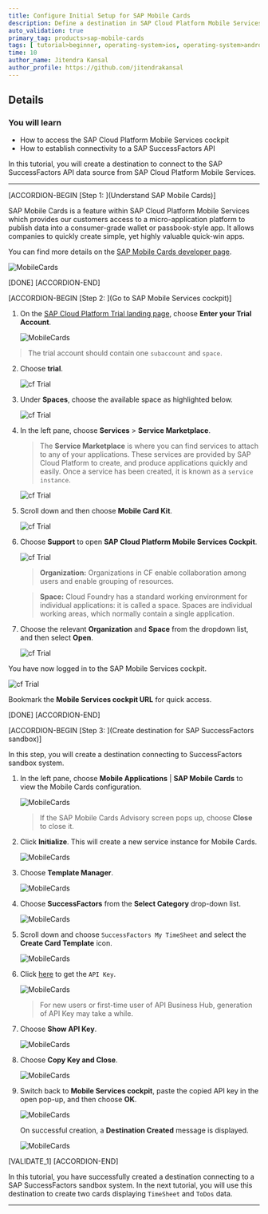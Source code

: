 ```yaml
---
title: Configure Initial Setup for SAP Mobile Cards
description: Define a destination in SAP Cloud Platform Mobile Services cockpit to establish connectivity to a SAP SuccessFactors sandbox API.
auto_validation: true
primary_tag: products>sap-mobile-cards
tags: [ tutorial>beginner, operating-system>ios, operating-system>android, topic>mobile, products>sap-cloud-platform, products>sap-mobile-cards, software-product-function>sap-cloud-platform-mobile-services ]
time: 10
author_name: Jitendra Kansal
author_profile: https://github.com/jitendrakansal
---
```


## Details
### You will learn
  - How to access the SAP Cloud Platform Mobile Services cockpit
  - How to establish connectivity to a SAP SuccessFactors API

In this tutorial, you will create a destination to connect to the SAP SuccessFactors API data source from SAP Cloud Platform Mobile Services.


---

[ACCORDION-BEGIN [Step 1: ](Understand SAP Mobile Cards)]

SAP Mobile Cards is a feature within SAP Cloud Platform Mobile Services which provides our customers access to a micro-application platform to publish data into a consumer-grade wallet or passbook-style app. It allows companies to quickly create simple, yet highly valuable quick-win apps.

You can find more details on the [SAP Mobile Cards developer page](https://developers.sap.com/topics/mobile-cards.html).

![MobileCards](MobileCards.png)

[DONE]
[ACCORDION-END]

[ACCORDION-BEGIN [Step 2: ](Go to SAP Mobile Services cockpit)]

1. On the [SAP Cloud Platform Trial landing page](https://cockpit.hanatrial.ondemand.com), choose **Enter your Trial Account**.

    ![MobileCards](img_0.png)

>The trial account should contain one `subaccount` and `space`.

2. Choose **trial**.

    ![cf Trial](img_2.png)

3. Under **Spaces**, choose the available space as highlighted below.

    ![cf Trial](img_4.png)

4. In the left pane, choose **Services** > **Service Marketplace**.

    >The **Service Marketplace** is where you can find services to attach to any of your applications. These services are provided by SAP Cloud Platform to create, and produce applications quickly and easily. Once a service has been created, it is known as a `service instance`.

    ![cf Trial](img_5.png)

5. Scroll down and then choose **Mobile Card Kit**.

    ![cf Trial](img_6.png)

6. Choose **Support** to open **SAP Cloud Platform Mobile Services Cockpit**.

    ![cf Trial](img_7.png)

    >**Organization:** Organizations in CF enable collaboration among users and enable grouping of resources.

    >**Space:** Cloud Foundry has a standard working environment for individual applications: it is called a space. Spaces are individual working areas, which normally contain a single application.

7. Choose the relevant **Organization** and **Space** from the dropdown list, and then select **Open**.

    ![cf Trial](img_8.png)

You have now logged in to the SAP Mobile Services cockpit.

![cf Trial](img_9.png)

Bookmark the **Mobile Services cockpit URL** for quick access.

[DONE]
[ACCORDION-END]

[ACCORDION-BEGIN [Step 3: ](Create destination for SAP SuccessFactors sandbox)]

In this step, you will create a destination connecting to SuccessFactors sandbox system.

1. In the left pane, choose **Mobile Applications** | **SAP Mobile Cards** to view the Mobile Cards configuration.

    ![MobileCards](img_10.png)

    >If the SAP Mobile Cards Advisory screen pops up, choose **Close** to close it.

2. Click **Initialize**. This will create a new service instance for Mobile Cards.

    ![MobileCards](img_101.png)

3. Choose **Template Manager**.

    ![MobileCards](img_11.png)

4. Choose **SuccessFactors** from the **Select Category** drop-down list.

    ![MobileCards](img_12.png)

5. Scroll down and choose `SuccessFactors My TimeSheet` and select the  **Create Card Template** icon.

    ![MobileCards](img_13.png)

6. Click [here](https://api.sap.com/preferences) to get the `API Key`.  

    ![MobileCards](img_14.png)

    >For new users or first-time user of API Business Hub, generation of API Key may take a while.

7. Choose **Show API Key**.

    ![MobileCards](img_15.png)

8. Choose **Copy Key and Close**.

    ![MobileCards](img_16.png)

9. Switch back to **Mobile Services cockpit**, paste the copied API key in the open pop-up, and then choose **OK**.

    ![MobileCards](img_17.png)

    On successful creation, a **Destination Created** message is displayed.

    ![MobileCards](img_18.png)

[VALIDATE_1]
[ACCORDION-END]

In this tutorial, you have successfully created a destination connecting to a SAP SuccessFactors sandbox system. In the next tutorial, you will use this destination to create two cards displaying `TimeSheet` and `ToDos` data.


---
